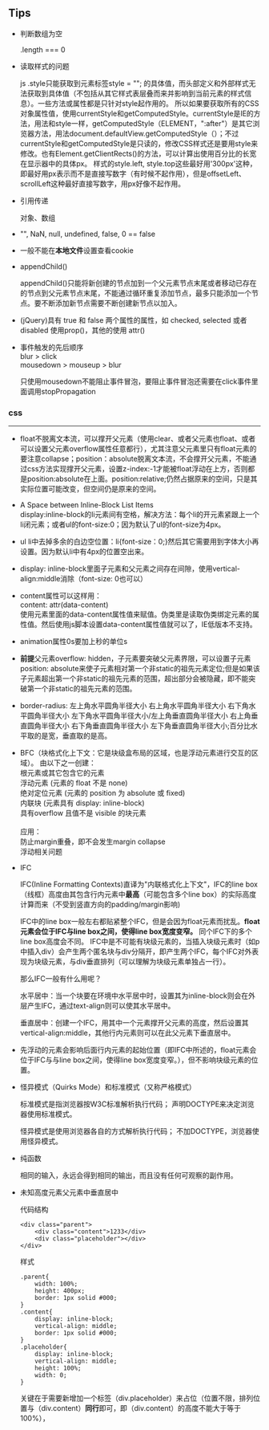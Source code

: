 ##	Tips

*	判断数组为空<br>

	.length === 0

*	读取样式的问题

	js .style只能获取到元素标签style = ""; 的具体值，而头部定义和外部样式无法获取到具体值（不包括从其它样式表层叠而来并影响到当前元素的样式信息）。一些方法或属性都是只针对style起作用的。
	所以如果要获取所有的CSS对象属性值，使用currentStyle和getComputedStyle。currentStyle是IE的方法，用法和style一样，getComputedStyle（ELEMENT，":after"）是其它浏览器方法，用法document.defaultView.getComputedStyle（）；不过currentStyle和getComputedStyle是只读的，修改CSS样式还是要用style来修改。也有Element.getClientRects()的方法，可以计算出使用百分比的长宽在显示器中的具体px。
	样式的style.left, style.top这些最好用'300px'这种，即最好用px表示而不是直接写数字（有时候不起作用），但是offsetLeft、scrollLeft这种最好直接写数字，用px好像不起作用。

*	引用传递

	对象、数组

*	"", NaN, null, undefined, false, 0 == false

*	一般不能在**本地文件**设置查看cookie

*	appendChild()

	appendChild()只能将新创建的节点加到一个父元素节点末尾或者移动已存在的节点到父元素节点末尾，不能通过循环重复添加节点，最多只能添加一个节点。要不断添加新节点需要不断创建新节点以加入。

*	(jQuery)具有 true 和 false 两个属性的属性，如 checked, selected 或者 disabled 使用prop()，其他的使用 attr()

*	事件触发的先后顺序<br>
	blur > click <br>
	mousedown > mouseup > blur

	只使用mousedown不能阻止事件冒泡，要阻止事件冒泡还需要在click事件里面调用stopPropagation
	

###	css
---

*	float不脱离文本流，可以撑开父元素（使用clear、或者父元素也float、或者可以设置父元素overflow属性任意都行），尤其注意父元素里只有float元素的要注意collapse；position：absolute脱离文本流，不会撑开父元素，不能通过css方法实现撑开父元素，设置z-index:-1才能被float浮动在上方，否则都是position:absolute在上面。position:relative;仍然占据原来的空间，只是其实际位置可能改变，但空间仍是原来的空间。

*	A Space between Inline-Block List Items<br>
display:inline-block的li元素间有空格，解决方法：每个li的开元素紧跟上一个li闭元素；或者ul的font-size:0；因为默认了ul的font-size为4px。

*	ul li中去掉多余的白边空位置：li{font-size：0;}然后其它需要用到字体大小再设置。因为默认li中有4px的位置空出来。

*	display: inline-block里面子元素和父元素之间存在间隙，使用vertical-align:middle消除（font-size: 0也可以）

*	content属性可以这样用：<br>
	content: attr(data-content)<br>
	使用元素里面的data-content属性值来赋值。伪类里是读取伪类绑定元素的属性值。然后使用js脚本设置data-content属性值就可以了，IE低版本不支持。

*	animation属性0s要加上秒的单位s

*	**前提**父元素overflow: hidden，子元素要突破父元素界限，可以设置子元素position: absolute来使子元素相对第一个非static的祖先元素定位;但是如果该子元素超出第一个非static的祖先元素的范围，超出部分会被隐藏，即不能突破第一个非static的祖先元素的范围。

*	border-radius: 左上角水平圆角半径大小	右上角水平圆角半径大小	右下角水平圆角半径大小	左下角水平圆角半径大小/左上角垂直圆角半径大小	右上角垂直圆角半径大小	右下角垂直圆角半径大小	左下角垂直圆角半径大小;百分比水平取的是宽，垂直取的是高。

*	BFC（块格式化上下文：它是块级盒布局的区域，也是浮动元素进行交互的区域）。
	由以下之一创建：<br>
	根元素或其它包含它的元素<br>
	浮动元素 (元素的 float 不是 none)<br>
	绝对定位元素 (元素的 position 为 absolute 或 fixed)<br>
	内联块 (元素具有 display: inline-block)<br>
	具有overflow 且值不是 visible 的块元素<br><br>
	应用：<br>
	防止margin重叠，即不会发生margin collapse<br>
	浮动相关问题<br>

*	IFC

	IFC(Inline Formatting Contexts)直译为"内联格式化上下文"，IFC的line box（线框）高度由其包含行内元素中**最高**（可能包含多个line box）的实际高度计算而来（不受到竖直方向的padding/margin影响)

	IFC中的line box一般左右都贴紧整个IFC，但是会因为float元素而扰乱。**float元素会位于IFC与line box之间，使得line box宽度变窄。** 同个IFC下的多个line box高度会不同。 IFC中是不可能有块级元素的，当插入块级元素时（如p中插入div）会产生两个匿名块与div分隔开，即产生两个IFC，每个IFC对外表现为块级元素，与div垂直排列（可以理解为块级元素单独占一行）。
	
	那么IFC一般有什么用呢？
	
	水平居中：当一个块要在环境中水平居中时，设置其为inline-block则会在外层产生IFC，通过text-align则可以使其水平居中。
	
	垂直居中：创建一个IFC，用其中一个元素撑开父元素的高度，然后设置其vertical-align:middle，其他行内元素则可以在此父元素下垂直居中。

*	先浮动的元素会影响后面行内元素的起始位置（即IFC中所述的，float元素会位于IFC与与line box之间，使得line box宽度变窄。），但不影响块级元素的位置。

*	怪异模式（Quirks Mode）和标准模式（又称严格模式）

	标准模式是指浏览器按W3C标准解析执行代码；
	声明DOCTYPE来决定浏览器使用标准模式。

	怪异模式是使用浏览器各自的方式解析执行代码；
	不加DOCTYPE，浏览器使用怪异模式。

*	纯函数

	相同的输入，永远会得到相同的输出，而且没有任何可观察的副作用。

*	未知高度元素父元素中垂直居中

	代码结构

		<div class="parent">
            <div class="content">1233</div>
            <div class="placeholder"></div>
        </div>

	样式

		.parent{
            width: 100%;
            height: 400px;
            border: 1px solid #000;
        }
        .content{
            display: inline-block;
            vertical-align: middle;
            border: 1px solid #000;
        }
        .placeholder{
            display: inline-block;
            vertical-align: middle;
            height: 100%;
            width: 0;
        }

	关键在于需要新增加一个标签（div.placeholder）来占位（位置不限，排列位置与（div.content）**同行**即可，即（div.content）的高度不能大于等于100%），